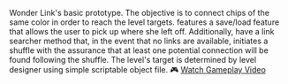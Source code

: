 Wonder Link's basic prototype. The objective is to connect chips of the same color in order to reach the level targets. features a save/load feature that allows the user to pick up where she left off. Additionally, have a link searcher method that, in the event that no links are available, initiates a shuffle with the assurance that at least one potential connection will be found following the shuffle. The level's target is determined by level designer using simple scriptable object file.
🎮 [Watch Gameplay Video](gameplay.mp4)
